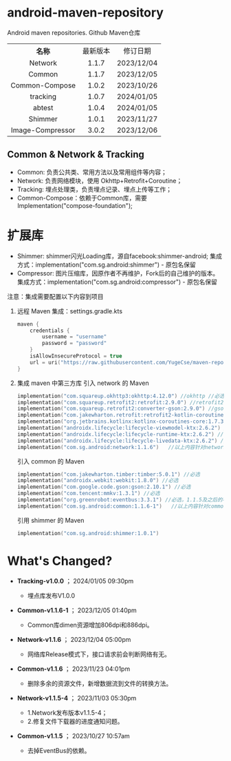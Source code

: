 # android-maven-repository
Android maven repositories. Github Maven仓库

<table style="text-align:center">
   <tr><th>名称</th><td>最新版本</td><td>修订日期</td></tr>
   <tr><td>Network</td><td>1.1.7</td><td>2023/12/04</td></tr>
   <tr><td>Common</td><td>1.1.7</td><td>2023/12/05</td></tr>
   <tr><td>Common-Compose</td><td>1.0.2</td><td>2023/10/26</td></tr>
   <tr><td>tracking</td><td>1.0.7</td><td>2024/01/05</td></tr>
   <tr><td>abtest</td><td>1.0.4</td><td>2024/01/05</td></tr>
   <tr><td>Shimmer</td><td>1.0.1</td><td>2023/11/27</td></tr>
   <tr><td>Image-Compressor</td><td>3.0.2</td><td>2023/12/06</td></tr>
</table>

## Common & Network & Tracking

- Common: 负责公共类、常用方法以及常用组件等内容；
- Network: 负责网络模块，使用 Okhttp+Retrofit+Coroutine；
- Tracking: 埋点处理类，负责埋点记录、埋点上传等工作；
- Common-Compose：依赖于Common库，需要Implementation("compose-foundation");

# 扩展库
- Shimmer: shimmer闪光Loading库，源自facebook:shimmer-android;
  集成方式：implementation("com.sg.android:shimmer") - 原包名保留
- Compressor: 图片压缩库，因原作者不再维护，Fork后的自己维护的版本。
  集成方式：implementation("com.sg.android:compressor") - 原包名保留

注意：集成需要配置以下内容到项目

1. 远程 Maven 集成：settings.gradle.kts
   ```kts
   maven {
       credentials {
           username = "username"
           password = "password"
       }
       isAllowInsecureProtocol = true
       url = uri("https://raw.githubusercontent.com/YugeCse/maven-repos/master/repo")
   }
   ```
2. 集成 maven 中第三方库
   引入 network 的 Maven
   ```kts
   implementation("com.squareup.okhttp3:okhttp:4.12.0") //okhttp //必选
   implementation("com.squareup.retrofit2:retrofit:2.9.0") //retrofit2 //必选
   implementation("com.squareup.retrofit2:converter-gson:2.9.0") //gson //必选
   implementation("com.jakewharton.retrofit:retrofit2-kotlin-coroutines-adapter:0.9.2") //必选
   implementation("org.jetbrains.kotlinx:kotlinx-coroutines-core:1.7.3") //必选
   implementation("androidx.lifecycle:lifecycle-viewmodel-ktx:2.6.2") //必选
   implementation("androidx.lifecycle:lifecycle-runtime-ktx:2.6.2") //必选
   implementation("androidx.lifecycle:lifecycle-livedata-ktx:2.6.2") //必选
   implementation("com.sg.android:network:1.1.6")   //以上内容针对network是必选项，引入network的必须引入以上内容
   ```
   引入 common 的 Maven
   ```kts
   implementation("com.jakewharton.timber:timber:5.0.1") //必选
   implementation("androidx.webkit:webkit:1.8.0") //必选
   implementation("com.google.code.gson:gson:2.10.1") //必选
   implementation("com.tencent:mmkv:1.3.1") //必选
   implementation("org.greenrobot:eventbus:3.3.1") //必选，1.1.5及之后的不再是必选
   implementation("com.sg.android:common:1.1.6-1")   //以上内容针对common是必选项，引入network的必须引入以上内容
   ```

   引用 shimmer 的 Maven
   ```kts
   implementation("com.sg.android:shimmer:1.0.1")
   ```

# What's Changed?

+ **Tracking-v1.0.0** ； 2024/01/05 09:30pm
  + 埋点库发布V1.0.0

+ **Common-v1.1.6-1** ； 2023/12/05 01:40pm
  + Common库dimen资源增加806dpi和886dpi。

+ **Network-v1.1.6** ； 2023/12/04 05:00pm
  + 网络库Release模式下，接口请求前会判断网络有无。

+ **Common-v1.1.6** ； 2023/11/23 04:01pm
  + 删除多余的资源文件，新增数据流到文件的转换方法。

+ **Network-v1.1.5-4** ； 2023/11/03 05:30pm
  + 1.Network发布版本v1.1.5-4；
  + 2.修复文件下载器的进度通知问题。

+ **Common-v1.1.5** ； 2023/10/27 10:57am
  + 去掉EventBus的依赖。

